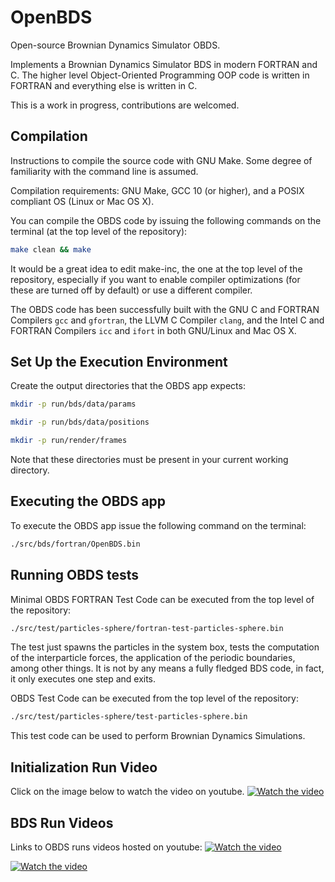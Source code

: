 # OpenBDS
Open-source Brownian Dynamics Simulator OBDS.

Implements a Brownian Dynamics Simulator BDS in modern FORTRAN and C.
The higher level Object-Oriented Programming OOP code is written in FORTRAN and everything
else is written in C.

This is a work in progress, contributions are welcomed.

## Compilation

Instructions to compile the source code with GNU Make. Some degree of familiarity with the
command line is assumed.

Compilation requirements: GNU Make, GCC 10 (or higher), and a POSIX compliant OS
(Linux or Mac OS X).

You can compile the OBDS code by issuing the following commands on the terminal (at the
top level of the repository):

```sh
make clean && make
```

It would be a great idea to edit make-inc, the one at the top level of the repository,
especially if you want to enable compiler optimizations (for these are turned off by
default) or use a different compiler.

The OBDS code has been successfully built with the GNU C and FORTRAN Compilers `gcc` and
`gfortran`, the LLVM C Compiler `clang`, and the Intel C and FORTRAN Compilers `icc` and
`ifort` in both GNU/Linux and Mac OS X.

## Set Up the Execution Environment

Create the output directories that the OBDS app expects:

```sh
mkdir -p run/bds/data/params
```

```sh
mkdir -p run/bds/data/positions
```

```sh
mkdir -p run/render/frames
```

Note that these directories must be present in your current working directory.

## Executing the OBDS app

To execute the OBDS app issue the following command on the terminal:

```sh
./src/bds/fortran/OpenBDS.bin
```

## Running OBDS tests

Minimal OBDS FORTRAN Test Code can be executed from the top level of the repository:

```sh
./src/test/particles-sphere/fortran-test-particles-sphere.bin
```

The test just spawns the particles in the system box, tests the computation of the
interparticle forces, the application of the periodic boundaries, among other things.
It is not by any means a fully fledged BDS code, in fact, it only executes one step
and exits.

OBDS Test Code can be executed from the top level of the repository:

```sh
./src/test/particles-sphere/test-particles-sphere.bin
```

This test code can be used to perform Brownian Dynamics Simulations.

## Initialization Run Video

Click on the image below to watch the video on youtube.
[![Watch the video](https://img.youtube.com/vi/ykZwhjFEyho/hqdefault.jpg)](https://www.youtube.com/watch?v=ykZwhjFEyho)

## BDS Run Videos

Links to OBDS runs videos hosted on youtube:
[![Watch the video](https://img.youtube.com/vi/WmljeRStXR0/hqdefault.jpg)](https://www.youtube.com/watch?v=WmljeRStXR0)

[![Watch the video](https://img.youtube.com/vi/BdQRtJYWLe4/hqdefault.jpg)](https://www.youtube.com/watch?v=BdQRtJYWLe4)
